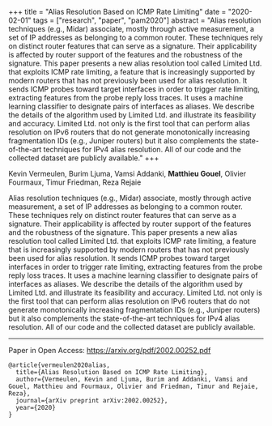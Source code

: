 +++
title = "Alias Resolution Based on ICMP Rate Limiting"
date = "2020-02-01"
tags = ["research", "paper", "pam2020"]
abstract = "Alias resolution techniques (e.g., Midar) associate, mostly through active measurement, a set of IP addresses as belonging to a common router. These techniques rely on distinct router features that can serve as a signature. Their applicability is affected by router support of the features and the robustness of the signature. This paper presents a new alias resolution tool called Limited Ltd. that exploits ICMP rate limiting, a feature that is increasingly supported by modern routers that has not previously been used for alias resolution. It sends ICMP probes toward target interfaces in order to trigger rate limiting, extracting features from the probe reply loss traces. It uses a machine learning classifier to designate pairs of interfaces as aliases. We describe the details of the algorithm used by Limited Ltd. and illustrate its feasibility and accuracy. Limited Ltd. not only is the first tool that can perform alias resolution on IPv6 routers that do not generate monotonically increasing fragmentation IDs (e.g., Juniper routers) but it also complements the state-of-the-art techniques for IPv4 alias resolution. All of our code and the collected dataset are publicly available."
+++

Kevin Vermeulen, Burim Ljuma, Vamsi Addanki, **Matthieu Gouel**, Olivier Fourmaux, Timur Friedman, Reza Rejaie

Alias resolution techniques (e.g., Midar) associate, mostly through active measurement, a set of IP addresses as belonging to a common router. These techniques rely on distinct router features that can serve as a signature. Their applicability is affected by router support of the features and the robustness of the signature. This paper presents a new alias resolution tool called Limited Ltd. that exploits ICMP rate limiting, a feature that is increasingly supported by modern routers that has not previously been used for alias resolution. It sends ICMP probes toward target interfaces in order to trigger rate limiting, extracting features from the probe reply loss traces. It uses a machine learning classifier to designate pairs of interfaces as aliases. We describe the details of the algorithm used by Limited Ltd. and illustrate its feasibility and accuracy. Limited Ltd. not only is the first tool that can perform alias resolution on IPv6 routers that do not generate monotonically increasing fragmentation IDs (e.g., Juniper routers) but it also complements the state-of-the-art techniques for IPv4 alias resolution. All of our code and the collected dataset are publicly available.

---

Paper in Open Access: https://arxiv.org/pdf/2002.00252.pdf

```
@article{vermeulen2020alias,
  title={Alias Resolution Based on ICMP Rate Limiting},
  author={Vermeulen, Kevin and Ljuma, Burim and Addanki, Vamsi and Gouel, Matthieu and Fourmaux, Olivier and Friedman, Timur and Rejaie, Reza},
  journal={arXiv preprint arXiv:2002.00252},
  year={2020}
}
```
